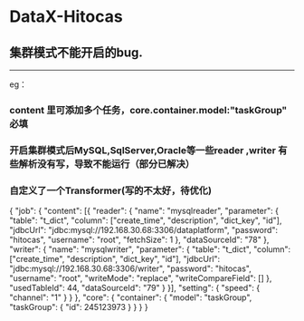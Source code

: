 # DataX-Hitocas

## 集群模式不能开启的bug.
---
eg：
### content 里可添加多个任务，core.container.model:"taskGroup" 必填

### 开启集群模式后MySQL,SqlServer,Oracle等一些reader ,writer 有些解析没有写，导致不能运行（部分已解决）

### 自定义了一个Transformer(写的不太好，待优化)

{
	"job": {
		"content": [{
			"reader": {
				"name": "mysqlreader",
				"parameter": {
					"table": "t_dict",
					"column": ["create_time", "description", "dict_key", "id"],
					"jdbcUrl": "jdbc:mysql://192.168.30.68:3306/dataplatform",
					"password": "hitocas",
					"username": "root",
					"fetchSize": 1
				},
				"dataSourceId": "78"
			},
			"writer": {
				"name": "mysqlwriter",
				"parameter": {
					"table": "t_dict",
					"column": ["create_time", "description", "dict_key", "id"],
					"jdbcUrl": "jdbc:mysql://192.168.30.68:3306/writer",
					"password": "hitocas",
					"username": "root",
					"writeMode": "replace",
					"writeCompareField": []
				},
				"usedTableId": 44,
				"dataSourceId": "79"
			}
		}],
		"setting": {
			"speed": {
				"channel": "1"
			}
		}
	},
	"core": {
		"container": {
			"model": "taskGroup",
			"taskGroup": {
				"id": 245123973
			}
		}
	}
}
